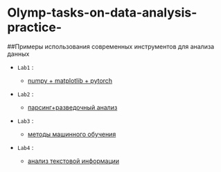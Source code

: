 # Olymp-tasks-on-data-analysis-practice-

##Примеры использования современных инструментов для анализа данных

- `Lab1` :
    -  [numpy + matplotlib + pytorch](/Lab1.ipynb)
    
- `Lab2` :
    -  [парсинг+разведочный анализ](/Lab2.ipynb)

- `Lab3` :
    -  [методы машинного обучения](//Lab3.ipynb)

- `Lab4` :
    -  [анализ текстовой информации](//Lab4.ipynb)

